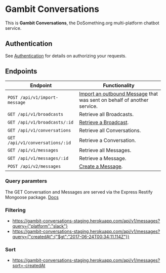 # Gambit Conversations

This is __Gambit Conversations__, the DoSomething.org multi-platform chatbot service.

## Authentication
See [Authentication](authentication.md) for details on authorizing your requests.


## Endpoints

Endpoint | Functionality                                           
-------- | -------------
`POST /api/v1/import-message` | [Import an outbound Message](endpoints/import-message.md) that was sent on behalf of another service.
`GET /api/v1/broadcasts` | Retrieve all Broadcasts.
`GET /api/v1/broadcasts/:id` | [Retrieve a Broadcast](endpoints/broadcasts.md).
`GET /api/v1/conversations` | Retrieve all Conversations.
`GET /api/v1/conversations/:id` | Retrieve a Conversation.
`GET /api/v1/messages` | Retrieve all Messages.
`GET /api/v1/messages/:id` | Retrieve a Message.
`POST /api/v2/messages` | [Create a Message](endpoints/messages.md).

### Query paramters

The GET Conversation and Messages are served via the Express Restify Mongoose package. [Docs](https://florianholzapfel.github.io/express-restify-mongoose/)

### Filtering
* https://gambit-conversations-staging.herokuapp.com/api/v1/messages?query={"platform":"slack"}
* https://gambit-conversations-staging.herokuapp.com/api/v1/messages?query={"createdAt":{"$gt":"2017-06-24T00:34:11.114Z"}}

### Sort
* https://gambit-conversations-staging.herokuapp.com/api/v1/messages?sort=-createdAt

